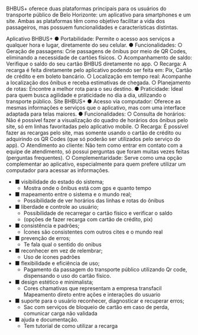 BHBUS+ oferece duas plataformas principais para os usuários do transporte público de Belo Horizonte: um aplicativo para smartphones e um site. Ambas as plataformas têm como objetivo facilitar a vida dos passageiros, mas possuem funcionalidades e características distintas. 

Aplicativo BHBUS+ 
	● Portabilidade: Permite o acesso aos serviços a qualquer hora e lugar, diretamente do seu celular.
	 ● Funcionalidades: 
		 ○ Geração de passagens: Crie passagens de ônibus por meio de QR Codes, eliminando a necessidade de cartões físicos. 
		 ○ Acompanhamento de saldo: Verifique o saldo do seu cartão BHBUS diretamente no app. 
		 ○ Recarga: A recarga é feita diretamente pelo aplicativo podendo ser feita em: Pix, Cartão de crédito e em boleto bancário. 
		 ○ Localização em tempo real: Acompanhe a localização dos ônibus e receba estimativas de chegada. 
		 ○ Planejamento de rotas: Encontre a melhor rota para o seu destino. 
	● Praticidade: Ideal para quem busca agilidade e praticidade no dia a dia, utilizando o transporte público. 
Site BHBUS+ 
	● Acesso via computador: Oferece as mesmas informações e serviços que o aplicativo, mas com uma interface adaptada para telas maiores. 
	● Funcionalidades: 
		○ Consulta de horários: Não é possível fazer a visualização do quadro de horários dos ônibus pelo site, só em linhas favoritadas pelo aplicativo mobile. 
		○ Recarga: É possível fazer as recargas pelo site, mas somente usando o cartão de crédito ou adquirindo os QR Codes (que só poderão ser utilizados pelo serviço do app). ○ Atendimento ao cliente: Não tem como entrar em contato com a equipe de atendimento, só possui perguntas que foram muitas vezes feitas (perguntas frequentes). ○ Complementaridade: Serve como uma opção complementar ao aplicativo, especialmente para quem prefere utilizar um computador para acessar as informações.


- ■ visibilidade do estado do sistema; 
	- Mostra onde o ônibus está com gps e quanto tempo
- ■ mapeamento entre o sistema e o mundo real; 
	- Possibilidade de ver horários das linhas e rotas do ônibus
- ■ liberdade e controle ao usuário; 
	- Possibilidade de recarregar o cartão físico e verificar o saldo 
	- (opções de fazer recarga com cartão de crédito, pix) 
- ■ consistência e padrões; 
	- Ícones são consistentes com outros cites e o mundo real 
- ■ prevenção de erros; 
	- Te fala qual o sentido do onibus 
- ■ reconhecer em vez de relembrar; 
	- Uso de ícones padrões 
- ■ flexibilidade e eficiência de uso;
	- Pagamento da passagem do transporte público utilizando Qr code, dispensando o uso do cartão físico. 
- ■ design estético e minimalista; 
	- Cores chamativas que representam a empresa transfacil Mapeamento direto entre ações e interações do usuario
- ■ suporte para o usuário reconhecer, diagnosticar e recuperar erros; 
	- Sac com serviços de bloqueio de cartão em caso de perda, comunicar carga não validada 
- ■ ajuda e documentação. 
	- Tem tutorial de como utilizar a recarga